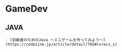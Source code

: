 # GameDev

## JAVA
    - [初級者のためのJava ～ミニゲームを作ってみよう～](https://codezine.jp/article/detail/765#cxrecs_s)